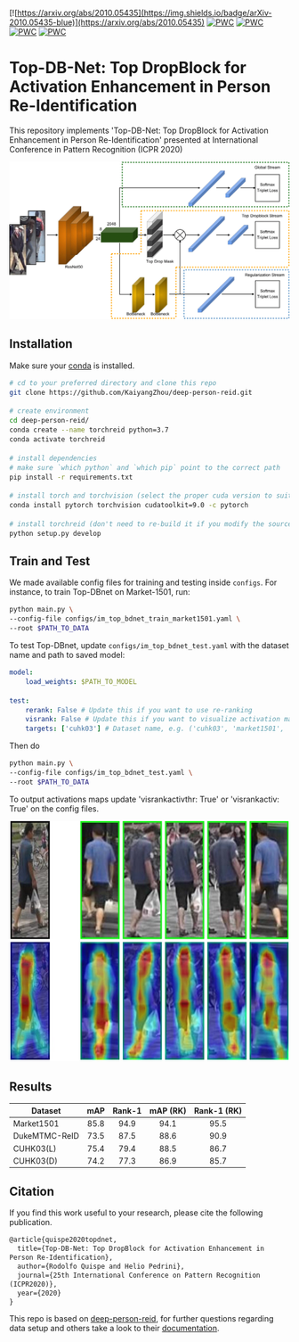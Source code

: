 [![https://arxiv.org/abs/2010.05435](https://img.shields.io/badge/arXiv-2010.05435-blue)](https://arxiv.org/abs/2010.05435)
[![PWC](https://img.shields.io/endpoint.svg?url=https://paperswithcode.com/badge/top-db-net-top-dropblock-for-activation/person-re-identification-on-cuhk03-detected)](https://paperswithcode.com/sota/person-re-identification-on-cuhk03-detected?p=top-db-net-top-dropblock-for-activation)
[![PWC](https://img.shields.io/endpoint.svg?url=https://paperswithcode.com/badge/top-db-net-top-dropblock-for-activation/person-re-identification-on-cuhk03-labeled)](https://paperswithcode.com/sota/person-re-identification-on-cuhk03-labeled?p=top-db-net-top-dropblock-for-activation)
[![PWC](https://img.shields.io/endpoint.svg?url=https://paperswithcode.com/badge/top-db-net-top-dropblock-for-activation/person-re-identification-on-dukemtmc-reid)](https://paperswithcode.com/sota/person-re-identification-on-dukemtmc-reid?p=top-db-net-top-dropblock-for-activation)
[![PWC](https://img.shields.io/endpoint.svg?url=https://paperswithcode.com/badge/top-db-net-top-dropblock-for-activation/person-re-identification-on-market-1501)](https://paperswithcode.com/sota/person-re-identification-on-market-1501?p=top-db-net-top-dropblock-for-activation)

Top-DB-Net: Top DropBlock for Activation Enhancement in Person Re-Identification
===========

This repository implements 'Top-DB-Net: Top DropBlock for Activation Enhancement in Person Re-Identification' presented at International Conference in Pattern Recognition (ICPR 2020)

![](architecture.png)

## Installation

Make sure your [conda](https://www.anaconda.com/distribution/) is installed.

```bash
# cd to your preferred directory and clone this repo
git clone https://github.com/KaiyangZhou/deep-person-reid.git

# create environment
cd deep-person-reid/
conda create --name torchreid python=3.7
conda activate torchreid

# install dependencies
# make sure `which python` and `which pip` point to the correct path
pip install -r requirements.txt

# install torch and torchvision (select the proper cuda version to suit your machine)
conda install pytorch torchvision cudatoolkit=9.0 -c pytorch

# install torchreid (don't need to re-build it if you modify the source code)
python setup.py develop
```

## Train and Test

We made available config files for training and testing inside `configs`. For instance, to train Top-DBnet on Market-1501, run:

```bash
python main.py \
--config-file configs/im_top_bdnet_train_market1501.yaml \
--root $PATH_TO_DATA
```

To test Top-DBnet, update `configs/im_top_bdnet_test.yaml` with the dataset name and path to saved model:

```yaml
model:
    load_weights: $PATH_TO_MODEL

test:
    rerank: False # Update this if you want to use re-ranking
    visrank: False # Update this if you want to visualize activation maps
    targets: ['cuhk03'] # Dataset name, e.g. ('cuhk03', 'market1501', 'dukemtmcreid')
```

Then do

```bash
python main.py \
--config-file configs/im_top_bdnet_test.yaml \
--root $PATH_TO_DATA
```

To output activations maps update 'visrankactivthr: True' or 'visrankactiv: True' on the config files.

<p align="center">
    <img src="activation_sample.jpg" alt="drawing" width="500"/>
</p>

Results
--------

| Dataset       | mAP  | Rank-1 | mAP (RK)| Rank-1 (RK)  | 
| ------------- |:----:|:------:|:-------:|:------------:|
| Market1501    | 85.8 | 94.9   | 94.1    | 95.5         |
| DukeMTMC-ReID | 73.5 | 87.5   | 88.6    | 90.9         |
| CUHK03(L)     | 75.4 | 79.4   | 88.5    | 86.7         |
| CUHK03(D)     | 74.2 | 77.3   | 86.9    | 85.7         |


Citation
---------
If you find this work useful to your research, please cite the following publication.

```
@article{quispe2020topdnet,
  title={Top-DB-Net: Top DropBlock for Activation Enhancement in Person Re-Identification},
  author={Rodolfo Quispe and Helio Pedrini},
  journal={25th International Conference on Pattern Recognition (ICPR2020)},
  year={2020}
}
```

This repo is based on [deep-person-reid](https://github.com/KaiyangZhou/deep-person-reid), for further questions regarding data setup and others take a look to their [documentation](https://kaiyangzhou.github.io/deep-person-reid/).